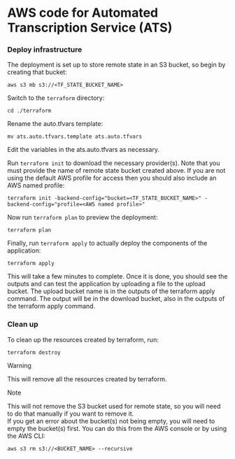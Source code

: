 # AWS code for Automated Transcription Service (ATS)
### Deploy infrastructure

The deployment is set up to store remote state in an S3 bucket, so begin by creating that bucket:
```
aws s3 mb s3://<TF_STATE_BUCKET_NAME>
```

Switch to the `terraform` directory:

```
cd ./terraform
```

Rename the auto.tfvars template:

```
mv ats.auto.tfvars.template ats.auto.tfvars
```

Edit the variables in the ats.auto.tfvars as necessary.

Run `terraform init` to download the necessary provider(s). Note that you must provide the name of remote state bucket created above. If you are not using the default AWS profile for access then you should also include an AWS named profile:

```
terraform init -backend-config="bucket=<TF_STATE_BUCKET_NAME>" -backend-config="profile=<AWS named profile>"
```

Now run `terraform plan` to preview the deployment:

```
terraform plan
```

Finally, run `terraform apply` to actually deploy the components of the application:

```
terraform apply
```
This will take a few minutes to complete. Once it is done, you should see the outputs and can test the application by uploading a file to the upload bucket. The upload bucket name is in the outputs of the terraform apply command. The output will be in the download bucket, also in the outputs of the terraform apply command.

### Clean up
To clean up the resources created by terraform, run:

```
terraform destroy
```
>[!WARNING]
>This will remove all the resources created by terraform.

>[!NOTE]
>This will not remove the S3 bucket used for remote state, so you will need to do that manually if you want to remove it.  
>If you get an error about the bucket(s) not being empty, you will need to empty the bucket(s) first. You can do this from the AWS console or by using the AWS CLI:  
```
aws s3 rm s3://<BUCKET_NAME> --recursive
```
